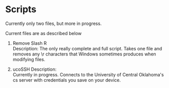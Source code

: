 # Scripts

Currently only two files, but more in progress.

Current files are as described below
1. Remove Slash R<br/>Description: The only really complete and full script. Takes one file and removes any \r characters that Windows sometimes produces when modifying files.

2. ucoSSH  Description:<br/>Currently in progress. Connects to the University of Central Oklahoma's cs server with credentials you save on your device.
